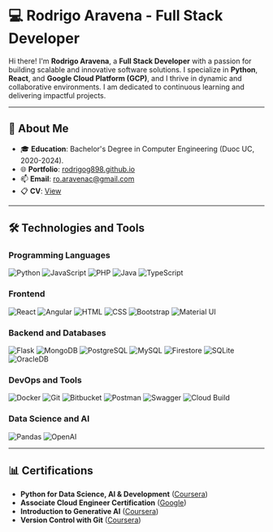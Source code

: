 
# 💻 Rodrigo Aravena - Full Stack Developer

Hi there! I'm **Rodrigo Aravena**, a **Full Stack Developer** with a passion for building scalable and innovative software solutions. I specialize in **Python**, **React**, and **Google Cloud Platform (GCP)**, and I thrive in dynamic and collaborative environments. I am dedicated to continuous learning and delivering impactful projects.

---

## 🚀 About Me

- 🎓 **Education**: Bachelor's Degree in Computer Engineering (Duoc UC, 2020-2024).  
- 🌐 **Portfolio**: [rodrigog898.github.io](https://rodrigog898.github.io)  
- 📫 **Email**: [ro.aravenac@gmail.com](mailto:ro.aravenac@gmail.com)
- 📋 **CV**: [View](https://drive.google.com/file/d/1GcXOaBSvDhDDJDPzlyxKtdbcHZOkKjUE/view?usp=sharing)


---

## 🛠️ Technologies and Tools

### Programming Languages
![Python](https://img.shields.io/badge/Python-3776AB?style=for-the-badge&logo=python&logoColor=white)
![JavaScript](https://img.shields.io/badge/JavaScript-F7DF1E?style=for-the-badge&logo=javascript&logoColor=black)
![PHP](https://img.shields.io/badge/PHP-777BB4?style=for-the-badge&logo=php&logoColor=white)
![Java](https://img.shields.io/badge/Java-007396?style=for-the-badge&logo=java&logoColor=white)
![TypeScript](https://img.shields.io/badge/TypeScript-3178C6?style=for-the-badge&logo=typescript&logoColor=white)

### Frontend
![React](https://img.shields.io/badge/React-61DAFB?style=for-the-badge&logo=react&logoColor=black)
![Angular](https://img.shields.io/badge/Angular-DD0031?style=for-the-badge&logo=angular&logoColor=white)
![HTML](https://img.shields.io/badge/HTML5-E34F26?style=for-the-badge&logo=html5&logoColor=white)
![CSS](https://img.shields.io/badge/CSS3-1572B6?style=for-the-badge&logo=css3&logoColor=white)
![Bootstrap](https://img.shields.io/badge/Bootstrap-7952B3?style=for-the-badge&logo=bootstrap&logoColor=white)
![Material UI](https://img.shields.io/badge/Material_UI-0081CB?style=for-the-badge&logo=mui&logoColor=white)

### Backend and Databases
![Flask](https://img.shields.io/badge/Flask-000000?style=for-the-badge&logo=flask&logoColor=white)
![MongoDB](https://img.shields.io/badge/MongoDB-47A248?style=for-the-badge&logo=mongodb&logoColor=white)
![PostgreSQL](https://img.shields.io/badge/PostgreSQL-336791?style=for-the-badge&logo=postgresql&logoColor=white)
![MySQL](https://img.shields.io/badge/MySQL-4479A1?style=for-the-badge&logo=mysql&logoColor=white)
![Firestore](https://img.shields.io/badge/Firestore-FFCA28?style=for-the-badge&logo=firebase&logoColor=black)
![SQLite](https://img.shields.io/badge/SQLite-003B57?style=for-the-badge&logo=sqlite&logoColor=white)
![OracleDB](https://img.shields.io/badge/OracleDB-F80000?style=for-the-badge&logo=oracle&logoColor=white)

### DevOps and Tools
![Docker](https://img.shields.io/badge/Docker-2496ED?style=for-the-badge&logo=docker&logoColor=white)
![Git](https://img.shields.io/badge/Git-F05032?style=for-the-badge&logo=git&logoColor=white)
![Bitbucket](https://img.shields.io/badge/Bitbucket-0052CC?style=for-the-badge&logo=bitbucket&logoColor=white)
![Postman](https://img.shields.io/badge/Postman-FF6C37?style=for-the-badge&logo=postman&logoColor=white)
![Swagger](https://img.shields.io/badge/Swagger-85EA2D?style=for-the-badge&logo=swagger&logoColor=black)
![Cloud Build](https://img.shields.io/badge/Cloud_Build-4285F4?style=for-the-badge&logo=google-cloud&logoColor=white)

### Data Science and AI
![Pandas](https://img.shields.io/badge/Pandas-150458?style=for-the-badge&logo=pandas&logoColor=white)
![OpenAI](https://img.shields.io/badge/OpenAI-412991?style=for-the-badge&logo=openai&logoColor=white)

---

## 📊 Certifications

- **Python for Data Science, AI & Development** ([Coursera](https://coursera.org/verify/TL3W2NDSCN7Y))
- **Associate Cloud Engineer Certification** ([Google](https://partner.cloudskillsboost.google/public_profiles/cfaeaef5-bb98-48ab-b7ee-368124e19994))
- **Introduction to Generative AI** ([Coursera](https://coursera.org/verify/S24W2OWTPDS5))
- **Version Control with Git** ([Coursera](https://coursera.org/verify/BVONOLQ52CD7))

